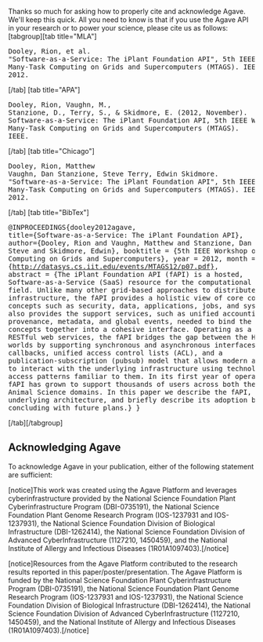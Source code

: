 Thanks so much for asking how to properly cite and acknowledge Agave. We'll keep this quick. All you need to know is that if you use the Agave API in your research or to power your science, please cite us as follows:[tabgroup][tab title="MLA"]<pre>Dooley, Rion, et al. "Software-as-a-Service: The iPlant Foundation API", 5th IEEE Workshop on Many-Task Computing on Grids and Supercomputers (MTAGS). IEEE, 2012.</pre>[/tab]
[tab title="APA"]<pre>Dooley, Rion, Vaughn, M., Stanzione, D., Terry, S., & Skidmore, E. (2012, November). Software-as-a-Service: The iPlant Foundation API, 5th IEEE Workshop on Many-Task Computing on Grids and Supercomputers (MTAGS). IEEE.</pre>[/tab]
[tab title="Chicago"]<pre>Dooley, Rion, Matthew Vaughn, Dan Stanzione, Steve Terry, Edwin Skidmore. "Software-as-a-Service: The iPlant Foundation API", 5th IEEE Workshop on Many-Task Computing on Grids and Supercomputers (MTAGS). IEEE, 2012.</pre>[/tab]
[tab title="BibTex"]<pre>@INPROCEEDINGS{dooley2012agave,
  title={Software-as-a-Service: The iPlant Foundation API},
  author={Dooley, Rion and Vaughn, Matthew and Stanzione, Dan and Terry, Steve and Skidmore, Edwin},
  booktitle = {5th IEEE Workshop on Many-Task Computing on Grids and Supercomputers},
  year = 2012,
  month = NOV,
  url = {http://datasys.cs.iit.edu/events/MTAGS12/p07.pdf},
  abstract = {The iPlant Foundation API (fAPI) is a hosted, Software-as-a-Service (SaaS) resource for the computational biology field. Unlike many other grid-based approaches to distributed infrastructure, the fAPI provides a holistic view of core computing concepts such as security, data, applications, jobs, and systems. It also provides the support services, such as unified accounting, provenance, metadata, and global events, needed to bind the core concepts together into a cohesive interface. Operating as a set of RESTful web services, the fAPI bridges the gap between the HPC and web worlds by supporting synchronous and asynchronous interfaces, web-based callbacks, unified access control lists (ACL), and a publication-subscription (pubsub) model that allows modern applications to interact with the underlying infrastructure using technologies and access patterns familiar to them. In its first year of operation, the fAPI has grown to support thousands of users across both the Plant and Animal Science domains. In this paper we describe the fAPI, its underlying architecture, and briefly describe its adoption before concluding with future plans.}
}</pre>[/tab][/tabgroup]

<h2>Acknowledging Agave</h2>

To acknowledge Agave in your publication, either of the following statement are sufficient:

[notice]This work was created using the Agave Platform and leverages cyberinfrastructure provided by the National Science Foundation Plant Cyberinfrastructure Program (DBI-0735191), the National Science Foundation Plant Genome Research Program (IOS-1237931 and IOS-1237931), the National Science Foundation Division of Biological Infrastructure (DBI-1262414), the National Science Foundation Division of Advanced CyberInfrastructure (1127210, 1450459), and the National Institute of Allergy and Infectious Diseases (1R01A1097403).[/notice]

[notice]Resources from the Agave Platform contributed to the research results reported in this paper/poster/presentation. The Agave Platform is funded by the National Science Foundation Plant Cyberinfrastructure Program (DBI-0735191), the National Science Foundation Plant Genome Research Program (IOS-1237931 and IOS-1237931), the National Science Foundation Division of Biological Infrastructure (DBI-1262414), the National Science Foundation Division of Advanced CyberInfrastructure (1127210, 1450459), and the National Institute of Allergy and Infectious Diseases (1R01A1097403).[/notice]